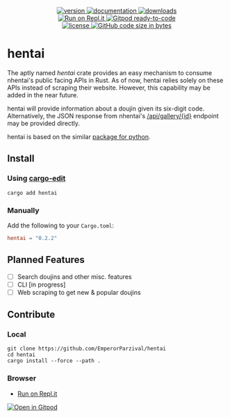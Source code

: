 <p align="center">
  <a href="https://crates.io/crates/hentai">
    <img alt="version" src="https://img.shields.io/crates/v/hentai.svg"></img>
  </a>
  <a href="https://docs.rs/hentai">
    <img alt="documentation" src="https://docs.rs/hentai/badge.svg"></img>
  </a>
  <a href="https://crates.io/crates/hentai">
    <img alt="downloads" src="https://img.shields.io/crates/d/hentai"></img>
  </a>
  <br />
  <a href="https://repl.it/github/EmperorParzival/hentai">
    <img alt="Run on Repl.it" src="https://repl.it/badge/github/EmperorParzival/hentai"></img>
  </a>
  <a href="https://gitpod.io/#https://github.com/EmperorParzival/hentai">
    <img alt="Gitpod ready-to-code" src="https://img.shields.io/badge/Gitpod-ready--to--code-blue?logo=gitpod"></img>
  </a>
  <br />
  <a href="https://github.com/EmperorParzival/hentai/blob/main/LICENSE">
    <img alt="license" src="https://img.shields.io/crates/l/hentai"></img>
  </a>
  <a href="https://github.com/EmperorParzival/hentai">
    <img alt="GitHub code size in bytes" src="https://img.shields.io/github/languages/code-size/EmperorParzival/hentai"></img>
  </a>
</p>

# hentai

The aptly named *hentai* crate provides an easy mechanism to consume nhentai's public facing APIs in
Rust. As of now, hentai relies solely on these APIs instead of scraping their website. However, this
capability may be added in the near future.

hentai will provide information about a doujin given its six-digit code. Alternatively, the JSON
response from nhentai's [/api/gallery/{id}](https://nhentai.net/api/gallery/165961) endpoint may be
provided directly.

hentai is based on the similar [package for python](https://pypi.org/project/hentai/).

## Install

### Using [cargo-edit](https://crates.io/crates/cargo-edit)
```shell
cargo add hentai
```

### Manually
Add the following to your `Cargo.toml`:
```toml
hentai = "0.2.2"
```

## Planned Features
- [ ] Search doujins and other misc. features
- [ ] CLI [in progress]
- [ ] Web scraping to get new & popular doujins

## Contribute

### Local
```shell
git clone https://github.com/EmperorParzival/hentai
cd hentai
cargo install --force --path .
```

### Browser
- [Run on Repl.it](https://repl.it/github/EmperorParzival/hentai)

[![Open in Gitpod](https://gitpod.io/button/open-in-gitpod.svg)](https://gitpod.io/#https://github.com/EmperorParzival/hentai)
